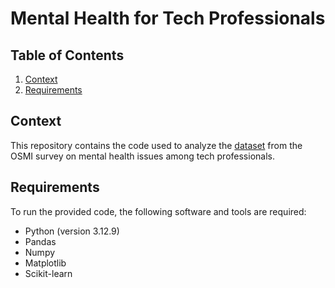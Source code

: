 # Mental Health for Tech Professionals
## Table of Contents
1. [Context](https://github.com/LuisBarbosa02/Mental-Health-for-Tech-Professionals?tab=readme-ov-file#context)
2. [Requirements](https://github.com/LuisBarbosa02/Mental-Health-for-Tech-Professionals?tab=readme-ov-file#requirements)

## Context
This repository contains the code used to analyze the [dataset](https://www.kaggle.com/datasets/osmi/mental-health-in-tech-2016) from the OSMI survey on mental health issues among tech professionals.

## Requirements
To run the provided code, the following software and tools are required:
- Python (version 3.12.9)
- Pandas
- Numpy
- Matplotlib
- Scikit-learn
